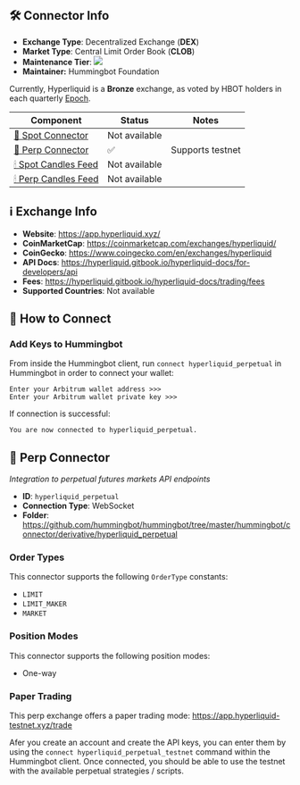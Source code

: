 ## 🛠 Connector Info

- **Exchange Type**: Decentralized Exchange (**DEX**)
- **Market Type**: Central Limit Order Book (**CLOB**)
- **Maintenance Tier**: ![](https://img.shields.io/static/v1?label=Hummingbot&message=BRONZE&color=green)
- **Maintainer:**  Hummingbot Foundation

Currently, Hyperliquid is a **Bronze** exchange, as voted by HBOT holders in each quarterly [Epoch](/governance/epochs).

| Component | Status | Notes | 
| --------- | ------ | ----- |
| [🔀 Spot Connector](#spot-connector) | Not available |
| [🔀 Perp Connector](#perp-connector) | ✅ | Supports testnet
| [🕯 Spot Candles Feed](#spot-candles-feed) | Not available | 
| [🕯 Perp Candles Feed](#perp-candles-feed) | Not available | 

## ℹ️ Exchange Info

- **Website**: <https://app.hyperliquid.xyz/>
- **CoinMarketCap**: <https://coinmarketcap.com/exchanges/hyperliquid/>
- **CoinGecko**: <https://www.coingecko.com/en/exchanges/hyperliquid>
- **API Docs**: <https://hyperliquid.gitbook.io/hyperliquid-docs/for-developers/api>
- **Fees**: <https://hyperliquid.gitbook.io/hyperliquid-docs/trading/fees>
- **Supported Countries**: Not available

## 🔑 How to Connect

### Add Keys to Hummingbot

From inside the Hummingbot client, run `connect hyperliquid_perpetual` in Hummingbot in order to connect your wallet:

```
Enter your Arbitrum wallet address >>>
Enter your Arbitrum wallet private key >>>
```

If connection is successful:

```
You are now connected to hyperliquid_perpetual.
```


## 🔀 Perp Connector
*Integration to perpetual futures markets API endpoints*

- **ID**: `hyperliquid_perpetual`
- **Connection Type**: WebSocket
- **Folder**: <https://github.com/hummingbot/hummingbot/tree/master/hummingbot/connector/derivative/hyperliquid_perpetual>

### Order Types

This connector supports the following `OrderType` constants:

- `LIMIT`
- `LIMIT_MAKER`
- `MARKET`

### Position Modes

This connector supports the following position modes:

- One-way

### Paper Trading

This perp exchange offers a paper trading mode: <https://app.hyperliquid-testnet.xyz/trade>

Afer you create an account and create the API keys, you can enter them by using the `connect hyperliquid_perpetual_testnet` command within the Hummingbot client. Once connected, you should be able to use the testnet with the available perpetual strategies / scripts. 

